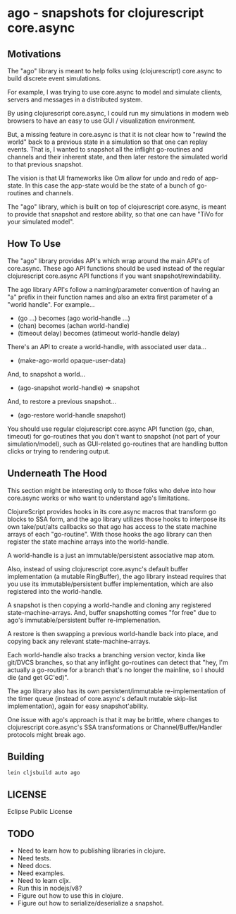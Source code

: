 # ago - snapshots for clojurescript core.async

## Motivations

The "ago" library is meant to help folks using (clojurescript)
core.async to build discrete event simulations.

For example, I was trying to use core.async to model and simulate
clients, servers and messages in a distributed system.

By using clojurescript core.async, I could run my simulations in
modern web browsers to have an easy to use GUI / visualization
environment.

But, a missing feature in core.async is that it is not clear how to
"rewind the world" back to a previous state in a simulation so that
one can replay events.  That is, I wanted to snapshot all the inflight
go-routines and channels and their inherent state, and then later
restore the simulated world to that previous snapshot.

The vision is that UI frameworks like Om allow for undo and redo
of app-state.  In this case the app-state would be the state
of a bunch of go-routines and channels.

The "ago" library, which is built on top of clojurescript core.async,
is meant to provide that snapshot and restore ability, so that one
can have "TiVo for your simulated model".

## How To Use

The "ago" library provides API's which wrap around the main API's of
core.async.  These ago API functions should be used instead of the
regular clojurescript core.async API functions if you want
snapshot/rewindability.

The ago library API's follow a naming/parameter
convention of having an "a" prefix in their function names and also
an extra first parameter of a "world handle".  For example...

* (go ...) becomes (ago world-handle ...)
* (chan) becomes (achan world-handle)
* (timeout delay) becomes (atimeout world-handle delay)

There's an API to create a world-handle, with associated user data...

* (make-ago-world opaque-user-data)

And, to snapshot a world...

* (ago-snapshot world-handle) => snapshot

And, to restore a previous snapshot...

* (ago-restore world-handle snapshot)

You should use regular clojurescript core.async API function (go,
chan, timeout) for go-routines that you don't want to snapshot (not
part of your simulation/model), such as GUI-related go-routines that
are handling button clicks or trying to rendering output.

## Underneath The Hood

This section might be interesting only to those folks who
delve into how core.async works or who want to understand
ago's limitations.

ClojureScript provides hooks in its core.async macros that transform
go blocks to SSA form, and the ago library utilizes those hooks to
interpose its own take/put/alts callbacks so that ago has access to
the state machine arrays of each "go-routine".  With those hooks the
ago library can then register the state machine arrays into the
world-handle.

A world-handle is a just an immutable/persistent associative map atom.

Also, instead of using clojurescript core.async's default buffer
implementation (a mutable RingBuffer), the ago library instead
requires that you use its immutable/persistent buffer implementation,
which are also registered into the world-handle.

A snapshot is then copying a world-handle and cloning any registered
state-machine-arrays.  And, buffer snapshotting comes "for free"
due to ago's immutable/persistent buffer re-implemenation.

A restore is then swapping a previous world-handle back into place,
and copying back any relevant state-machine-arrays.

Each world-handle also tracks a branching version vector, kinda like
git/DVCS branches, so that any inflight go-routines can detect that
"hey, I'm actually a go-routine for a branch that's no longer the
mainline, so I should die (and get GC'ed)".

The ago library also has its own persistent/immutable
re-implementation of the timer queue (instead of core.async's default
mutable skip-list implementation), again for easy snapshot'ability.

One issue with ago's approach is that it may be brittle, where changes
to clojurescript core.async's SSA transformations or
Channel/Buffer/Handler protocols might break ago.

## Building

    lein cljsbuild auto ago

## LICENSE

Eclipse Public License

## TODO

* Need to learn how to publishing libraries in clojure.
* Need tests.
* Need docs.
* Need examples.
* Need to learn cljx.
* Run this in nodejs/v8?
* Figure out how to use this in clojure.
* Figure out how to serialize/deserialize a snapshot.
